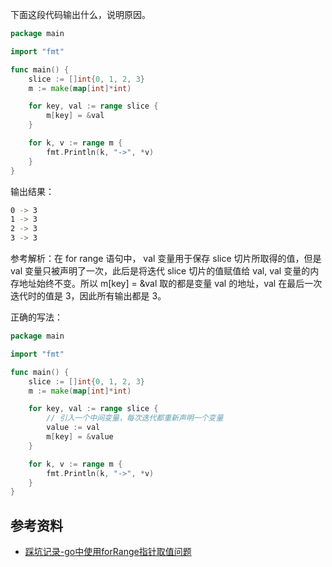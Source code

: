 
下面这段代码输出什么，说明原因。
```go
package main

import "fmt"

func main() {
	slice := []int{0, 1, 2, 3}
	m := make(map[int]*int)

	for key, val := range slice {
		m[key] = &val
	}

	for k, v := range m {
		fmt.Println(k, "->", *v)
	}
}
```
输出结果：
```bash
0 -> 3
1 -> 3
2 -> 3
3 -> 3
```

参考解析：在 for range 语句中， val 变量用于保存 slice 切片所取得的值，但是 val 变量只被声明了一次，此后是将迭代 slice 切片的值赋值给 val, val 变量的内存地址始终不变。所以 m[key] = &val 取的都是变量 val 的地址，val 在最后一次迭代时的值是 3，因此所有输出都是 3。

正确的写法：
```go
package main

import "fmt"

func main() {
	slice := []int{0, 1, 2, 3}
	m := make(map[int]*int)

	for key, val := range slice {
        // 引入一个中间变量，每次迭代都重新声明一个变量
		value := val
		m[key] = &value
	}

	for k, v := range m {
		fmt.Println(k, "->", *v)
	}
}
```

## 参考资料
- [踩坑记录-go中使用forRange指针取值问题](https://maaaask.com/2021/12/27/%E8%B8%A9%E5%9D%91%E8%AE%B0%E5%BD%95-go%E4%B8%AD%E4%BD%BF%E7%94%A8forRange%E6%8C%87%E9%92%88%E5%8F%96%E5%80%BC%E9%97%AE%E9%A2%98/)